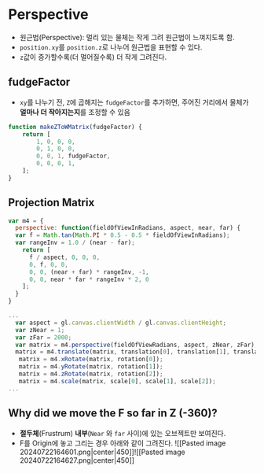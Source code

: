 
# Perspective

- 원근법(Perspective): 멀리 있는 물체는 작게 그려 원근법이 느껴지도록 함.
- `position.xy`를 `position.z`로 나누어 원근법을 표현할 수 있다.
- `z`값이 증가할수록(더 멀어질수록) 더 작게 그려진다.

## fudgeFactor

- `xy`를 나누기 전,  `Z`에 곱해지는 `fudgeFactor`를 추가하면, 주어진 거리에서 물체가 **얼마나 더 작아지는지**를 조정할 수 있음

```js title:'fudgeFactor in Matrix' 
function makeZToWMatrix(fudgeFactor) {
	return [
		1, 0, 0, 0,
		0, 1, 0, 0,
		0, 0, 1, fudgeFactor,
		0, 0, 0, 1,
	];
}
```

## Projection Matrix 

```js title:'perspective' 
var m4 = {
  perspective: function(fieldOfViewInRadians, aspect, near, far) {
  var f = Math.tan(Math.PI * 0.5 - 0.5 * fieldOfViewInRadians);
  var rangeInv = 1.0 / (near - far);
    return [
      f / aspect, 0, 0, 0,
      0, f, 0, 0, 
      0, 0, (near + far) * rangeInv, -1,
      0, 0, near * far * rangeInv * 2, 0
    ];
  }
}
```

```js title:drawScene()
...
  var aspect = gl.canvas.clientWidth / gl.canvas.clientHeight;
  var zNear = 1;
  var zFar = 2000;
  var matrix = m4.perspective(fieldOfViewRadians, aspect, zNear, zFar);
  matrix = m4.translate(matrix, translation[0], translation[1], translation[2]);
   matrix = m4.xRotate(matrix, rotation[0]);
   matrix = m4.yRotate(matrix, rotation[1]);
   matrix = m4.zRotate(matrix, rotation[2]);
   matrix = m4.scale(matrix, scale[0], scale[1], scale[2]);
...
```

## Why did we move the F so far in Z (-360)?

- **절두체**(Frustrum) **내부**(`Near` 와 `far` 사이)에 있는 오브젝트만 보여진다.  
- F를 Origin에 놓고 그리는 경우 아래와 같이 그려진다.
![[Pasted image 20240722164601.png|center|450]]![[Pasted image 20240722164627.png|center|450]]


